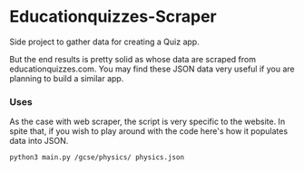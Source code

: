 # Educationquizzes-Scraper
Side project to gather data for creating a Quiz app.


But the end results is pretty solid as whose data are scraped from educationquizzes.com. You may find these JSON data very useful if you are planning to build a similar app.

### Uses
As the case with web scraper, the script is very specific to the website. In spite that, if you wish to play around with the code here's how it populates data into JSON.
```
python3 main.py /gcse/physics/ physics.json
```
